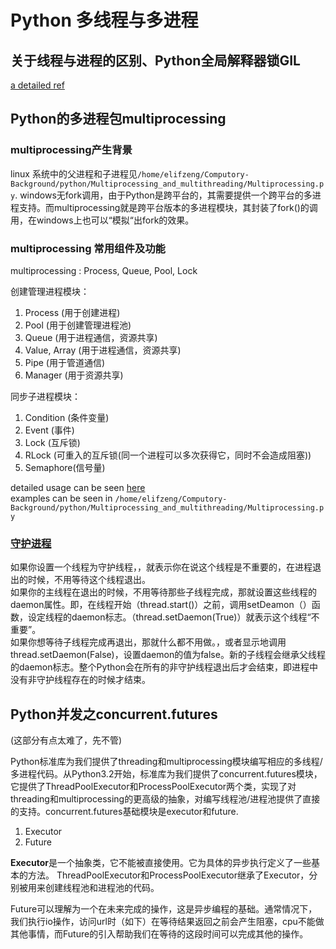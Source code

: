 # Python 多线程与多进程

## 关于线程与进程的区别、Python全局解释器锁GIL

[a detailed ref](https://mp.weixin.qq.com/s/i3RvQc5uI9dVZ82pcwOQsQ)

## Python的多进程包multiprocessing

### multiprocessing产生背景

linux 系统中的父进程和子进程见`/home/elifzeng/Computory-Background/python/Multiprocessing_and_multithreading/Multiprocessing.py`. windows无fork调用，由于Python是跨平台的，其需要提供一个跨平台的多进程支持。而multiprocessing就是跨平台版本的多进程模块，其封装了fork()的调用，在windows上也可以“模拟“出fork的效果。

### multiprocessing 常用组件及功能

multiprocessing : Process, Queue, Pool, Lock  

创建管理进程模块：

1. Process (用于创建进程)
2. Pool (用于创建管理进程池)
3. Queue (用于进程通信，资源共享)
4. Value, Array (用于进程通信，资源共享)
5. Pipe (用于管道通信)
6. Manager (用于资源共享)

同步子进程模块：

1. Condition (条件变量)
2. Event (事件)
3. Lock (互斥锁)
4. RLock (可重入的互斥锁(同一个进程可以多次获得它，同时不会造成阻塞))
5. Semaphore(信号量)

detailed usage can be seen [here](https://mp.weixin.qq.com/s/i3RvQc5uI9dVZ82pcwOQsQ)  
examples can be seen in `/home/elifzeng/Computory-Background/python/Multiprocessing_and_multithreading/Multiprocessing.py`  

### [守护进程](https://blog.csdn.net/u012063703/article/details/51601579)

如果你设置一个线程为守护线程，，就表示你在说这个线程是不重要的，在进程退出的时候，不用等待这个线程退出。  
如果你的主线程在退出的时候，不用等待那些子线程完成，那就设置这些线程的daemon属性。即，在线程开始（thread.start()）之前，调用setDeamon（）函数，设定线程的daemon标志。（thread.setDaemon(True)）就表示这个线程“不重要”。  
如果你想等待子线程完成再退出，那就什么都不用做。，或者显示地调用thread.setDaemon(False)，设置daemon的值为false。新的子线程会继承父线程的daemon标志。整个Python会在所有的非守护线程退出后才会结束，即进程中没有非守护线程存在的时候才结束。  

## Python并发之concurrent.futures

(这部分有点太难了，先不管)

Python标准库为我们提供了threading和multiprocessing模块编写相应的多线程/多进程代码。从Python3.2开始，标准库为我们提供了concurrent.futures模块，它提供了ThreadPoolExecutor和ProcessPoolExecutor两个类，实现了对threading和multiprocessing的更高级的抽象，对编写线程池/进程池提供了直接的支持。concurrent.futures基础模块是executor和future.  

1. Executor
2. Future

**Executor**是一个抽象类，它不能被直接使用。它为具体的异步执行定义了一些基本的方法。  ThreadPoolExecutor和ProcessPoolExecutor继承了Executor，分别被用来创建线程池和进程池的代码。  

Future可以理解为一个在未来完成的操作，这是异步编程的基础。通常情况下，我们执行io操作，访问url时（如下）在等待结果返回之前会产生阻塞，cpu不能做其他事情，而Future的引入帮助我们在等待的这段时间可以完成其他的操作。  
